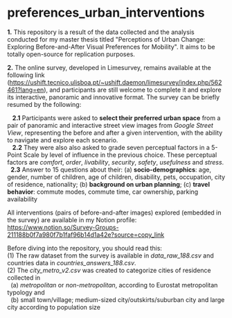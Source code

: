 # preferences_urban_interventions

**1.** This repository is a result of the data collected and the analysis conducted for my master thesis titled "Perceptions of Urban Change: Exploring Before-and-After Visual Preferences for Mobility". It aims to be totally open-source for replication purposes.

**2.** The online survey, developed in Limesurvey,  remains available at the following link (https://ushift.tecnico.ulisboa.pt/~ushift.daemon/limesurvey/index.php/562461?lang=en), and participants are still welcome to complete it and explore its interactive, panoramic and innovative format. The survey can be briefly resumed by the following: 


 &nbsp;&nbsp; **2.1** Participants were asked to **select their preferred urban space** from a pair of panoramic and interactive street view images from _Google Street View_, representing the before and after a given intervention, with the ability to navigate and explore each scenario.  
 &nbsp;&nbsp; **2.2** They were also also asked to grade seven perceptual factors in a 5-Point Scale by level of influence in the previous choice. These perceptual factors are _comfort_, _order_, _livability_, _security_, _safety_, _usefulness_ and _stress_.  
 &nbsp;&nbsp;**2.3** Answer to 15 questions about their: (a) **socio-demographics**:  age, gender, number of children, age of children, disability, pets, occupation, city of residence, nationality; (b) **background on urban planning**; (c) **travel behavior**:  commute modes, commute time, car ownership, parking availability 


All interventions (pairs of before-and-after images) explored (embedded in the survey) are available in my Notion profile: https://www.notion.so/Survey-Groups-211188b0f7a980f7b1faf96b14d1a42e?source=copy_link

Before diving into the repository, you should read this:   
(1) The raw dataset from the survey is available in _data_raw_188.csv_ and countries data in _countries_answers_188.csv_.   
(2) The _city_metro_v2.csv_ was created to categorize cities of residence collected in     
 &nbsp;&nbsp;(a) _metropolitan_ or _non-metropolitan_, according to Eurostat metropolitan typology and  
 &nbsp;&nbsp;(b) small town/village; medium-sized city/outskirts/suburban city and large city according to population size




